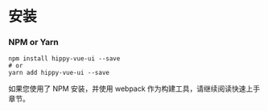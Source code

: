 # 安装

### NPM or Yarn

```shell
npm install hippy-vue-ui --save
# or
yarn add hippy-vue-ui --save
```

如果您使用了 NPM 安装，并使用 webpack 作为构建工具，请继续阅读快速上手章节。

